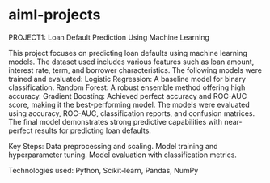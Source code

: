 # aiml-projects
PROJECT1:
Loan Default Prediction Using Machine Learning

This project focuses on predicting loan defaults using machine learning models. The dataset used includes various features such as loan amount, interest rate, term, and borrower characteristics. The following models were trained and evaluated:
Logistic Regression: A baseline model for binary classification.
Random Forest: A robust ensemble method offering high accuracy.
Gradient Boosting: Achieved perfect accuracy and ROC-AUC score, making it the best-performing model.
The models were evaluated using accuracy, ROC-AUC, classification reports, and confusion matrices. The final model demonstrates strong predictive capabilities with near-perfect results for predicting loan defaults.

Key Steps:
Data preprocessing and scaling.
Model training and hyperparameter tuning.
Model evaluation with classification metrics.

Technologies used: Python, Scikit-learn, Pandas, NumPy
